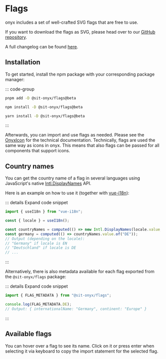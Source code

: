 # Flags

onyx includes a set of well-crafted SVG flags that are free to use.

If you want to download the flags as SVG, please head over to our [GitHub repository](https://github.com/SchwarzIT/onyx/tree/main/packages/flags/src/assets).

A full changelog can be found [here](/development/packages/changelogs/flags).

## Installation

To get started, install the npm package with your corresponding package manager:

::: code-group

```sh [pnpm]
pnpm add -D @sit-onyx/flags@beta
```

```sh [npm]
npm install -D @sit-onyx/flags@beta
```

```sh [yarn]
yarn install -D @sit-onyx/flags@beta
```

:::

Afterwards, you can import and use flags as needed. Please see the [OnyxIcon](https://storybook.onyx.schwarz/?path=/docs/basic-icon--docs) for the technical documentation. Technically, flags are used the same way as icons in onyx. This means that also flags can be passed for all components that support icons.

## Country names

You can get the country name of a flag in several languages using JavaScript's native [Intl.DisplayNames](https://developer.mozilla.org/en-US/docs/Web/JavaScript/Reference/Global_Objects/Intl/DisplayNames) API.

Here is an example on how to use it (together with [vue-i18n](https://vue-i18n.intlify.dev/)):

::: details Expand code snippet

```ts
import { useI18n } from "vue-i18n";

const { locale } = useI18n();

const countryNames = computed(() => new Intl.DisplayNames(locale.value, { type: "region" }));
const germany = computed(() => countryNames.value.of("DE"));
// Output (depending on the locale):
// "Germany" if locale is EN
// "Deutschland" if locale is DE
// ...
```

:::

Alternatively, there is also metadata available for each flag exported from the `@sit-onyx/flags` package:

::: details Expand code snippet

```ts
import { FLAG_METADATA } from "@sit-onyx/flags";

console.log(FLAG_METADATA.DE);
// Output: { internationalName: "Germany", continent: "Europe" }
```

:::

## Available flags

You can hover over a flag to see its name. Click on it or press enter when selecting it via keyboard to copy the import statement for the selected flag.

<script lang="ts" setup>
import OnyxFlagLibrary from ".vitepress/components/OnyxFlagLibrary.vue"
</script>

<OnyxFlagLibrary />
